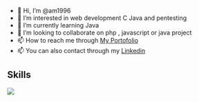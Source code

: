 - 👋 Hi, I’m @am1996
- 👀 I’m interested in web development C Java and pentesting
- 🌱 I’m currently learning Java
- 💞️ I’m looking to collaborate on php , javascript or java project
- 📫 How to reach me through <a target="_blank" href="https://am-portofolio.herokuapp.com"> My Portofolio </a>
- 📫 You can also contact through my <a target="_blan" href="https://www.linkedin.com/in/ahmedmagdy1996/">Linkedin</a>

## Skills
<img src="https://skillicons.dev/icons?theme=light&i=html,css,bootstrap,js,vuejs,react,redux,nodejs,c,python,java,mysql,mongodb,sqlite" />

<!---
am1996/am1996 is a ✨ special ✨ repository because its `README.md` (this file) appears on your GitHub profile.
You can click the Preview link to take a look at your changes.
--->
